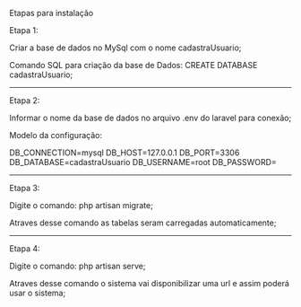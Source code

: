 Etapas para instalação

Etapa 1: 

Criar a base de dados no MySql com o nome cadastraUsuario;

Comando SQL para criação da base de Dados: CREATE DATABASE cadastraUsuario;

---
Etapa 2: 

Informar o nome da base de dados no arquivo .env do laravel para conexão;

Modelo da configuração:

DB_CONNECTION=mysql
DB_HOST=127.0.0.1
DB_PORT=3306
DB_DATABASE=cadastraUsuario
DB_USERNAME=root
DB_PASSWORD=

---
Etapa 3:

Digite o comando: php artisan migrate;

Atraves desse comando as tabelas seram carregadas automaticamente;

---
Etapa 4:

Digite o comando: php artisan serve;

Atraves desse comando o sistema vai disponibilizar uma url e assim poderá usar o sistema;